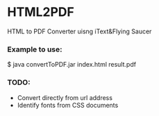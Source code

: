 HTML2PDF
========

HTML to PDF Converter uisng iText&amp;Flying Saucer

### Example to use:
$ java convertToPDF.jar index.html result.pdf

### TODO:
- Convert directly from url address
- Identify fonts from CSS documents
